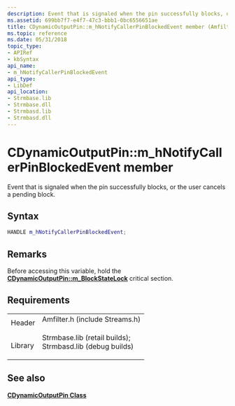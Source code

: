 ```yaml
---
description: Event that is signaled when the pin successfully blocks, or the user cancels a pending block.
ms.assetid: 699bb7f7-e4f7-47c3-bbb1-0bc6556651ae
title: CDynamicOutputPin::m_hNotifyCallerPinBlockedEvent member (Amfilter.h)
ms.topic: reference
ms.date: 05/31/2018
topic_type: 
- APIRef
- kbSyntax
api_name: 
- m_hNotifyCallerPinBlockedEvent
api_type: 
- LibDef
api_location: 
- Strmbase.lib
- Strmbase.dll
- Strmbasd.lib
- Strmbasd.dll
---
```


# CDynamicOutputPin::m\_hNotifyCallerPinBlockedEvent member

Event that is signaled when the pin successfully blocks, or the user cancels a pending block.

## Syntax


```C++
HANDLE m_hNotifyCallerPinBlockedEvent;
```



## Remarks

Before accessing this variable, hold the [**CDynamicOutputPin::m\_BlockStateLock**](cdynamicoutputpin-m-blockstatelock.md) critical section.

## Requirements



|                    |                                                                                                                                                                                            |
|--------------------|--------------------------------------------------------------------------------------------------------------------------------------------------------------------------------------------|
| Header<br/>  | <dl> <dt>Amfilter.h (include Streams.h)</dt> </dl>                                                                                  |
| Library<br/> | <dl> <dt>Strmbase.lib (retail builds); </dt> <dt>Strmbasd.lib (debug builds)</dt> </dl> |



## See also

<dl> <dt>

[**CDynamicOutputPin Class**](cdynamicoutputpin.md)
</dt> </dl>

 

 




